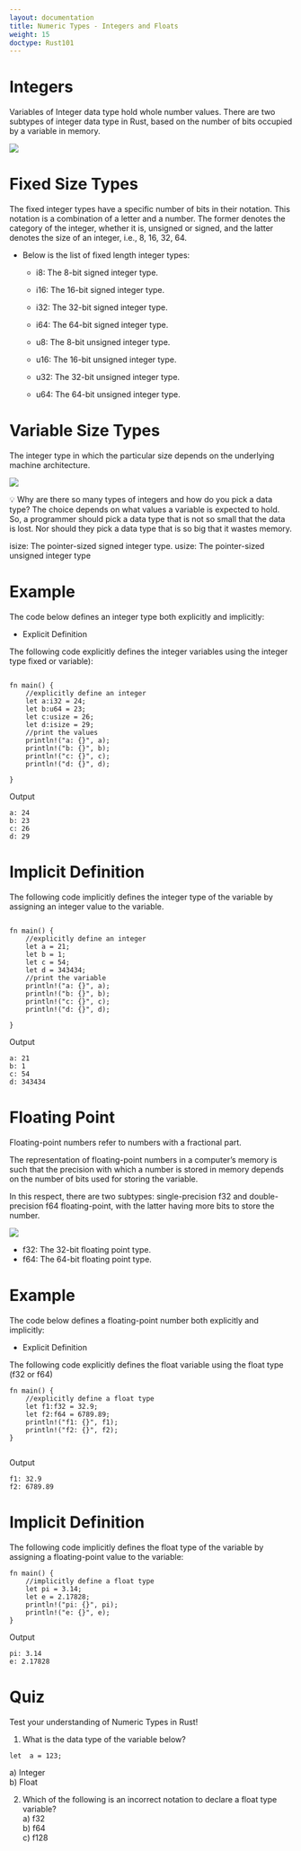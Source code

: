 ```yaml
---
layout: documentation
title: Numeric Types - Integers and Floats
weight: 15
doctype: Rust101
---
```


# Integers 

Variables of Integer data type hold whole number values. There are two subtypes of integer data type in Rust, based on the number of bits occupied by a variable in memory.

![](https://raw.githubusercontent.com/sangam14/RustLabs/master/img/integer-type.png)

# Fixed Size Types 

The fixed integer types have a specific number of bits in their notation. This notation is a combination of a letter and a number. The former denotes the category of the integer, whether it is, unsigned or signed, and the latter denotes the size of an integer, i.e., 8, 16, 32, 64.

- Below is the list of fixed length integer types:

   - i8: The 8-bit signed integer type.

   - i16: The 16-bit signed integer type.

   - i32: The 32-bit signed integer type.

   - i64: The 64-bit signed integer type.

   - u8: The 8-bit unsigned integer type.

   - u16: The 16-bit unsigned integer type.

   - u32: The 32-bit unsigned integer type.

   - u64: The 64-bit unsigned integer type.

# Variable Size Types 

The integer type in which the particular size depends on the underlying machine architecture.

![](https://raw.githubusercontent.com/sangam14/RustLabs/master/img/integer-size.png)
<br> 

💡 Why are there so many types of integers and how do you pick a data type?
The choice depends on what values a variable is expected to hold. So, a programmer should pick a data type that is not so small that the data is lost. Nor should they pick a data type that is so big that it wastes memory.


isize: The pointer-sized signed integer type.
usize: The pointer-sized unsigned integer type


# Example 

The code below defines an integer type both explicitly and implicitly:

- Explicit Definition 

The following code explicitly defines the integer variables using the integer type fixed or variable):

```

fn main() {
    //explicitly define an integer
    let a:i32 = 24;
    let b:u64 = 23;
    let c:usize = 26;
    let d:isize = 29;
    //print the values
    println!("a: {}", a);
    println!("b: {}", b);
    println!("c: {}", c);
    println!("d: {}", d);
    
}

```

Output
```
a: 24
b: 23
c: 26
d: 29

```

# Implicit Definition 

The following code implicitly defines the integer type of the variable by assigning an integer value to the variable.

```

fn main() {
    //explicitly define an integer
    let a = 21; 
    let b = 1;
    let c = 54;
    let d = 343434;
    //print the variable
    println!("a: {}", a);
    println!("b: {}", b);
    println!("c: {}", c);
    println!("d: {}", d);
    
}

```
Output
```
a: 21
b: 1
c: 54
d: 343434

```


# Floating Point

Floating-point numbers refer to numbers with a fractional part.

The representation of floating-point numbers in a computer’s memory is such that the precision with which a number is stored in memory depends on the number of bits used for storing the variable.

In this respect, there are two subtypes: single-precision f32 and double-precision f64 floating-point, with the latter having more bits to store the number.

![](https://raw.githubusercontent.com/sangam14/RustLabs/master/img/f-size.png)

- f32: The 32-bit floating point type.
- f64: The 64-bit floating point type.


# Example 

The code below defines a floating-point number both explicitly and implicitly:
- Explicit Definition 

The following code explicitly defines the float variable using the float type (f32 or f64)

```
fn main() {
    //explicitly define a float type
    let f1:f32 = 32.9;
    let f2:f64 = 6789.89;
    println!("f1: {}", f1);
    println!("f2: {}", f2);
}


```

Output
```
f1: 32.9
f2: 6789.89
```

# Implicit Definition

The following code implicitly defines the float type of the variable by assigning a floating-point value to the variable:

```
fn main() {
    //implicitly define a float type
    let pi = 3.14;
    let e = 2.17828;
    println!("pi: {}", pi);
    println!("e: {}", e);
}

```
Output
```
pi: 3.14
e: 2.17828
```

# Quiz 

Test your understanding of Numeric Types in Rust!

1. What is the data type of the variable below? <br> 
```
let  a = 123;
```
a) Integer <br> 
b) Float  <br> 

2. Which of the following is an incorrect notation to declare a float type variable? <br> 
a) f32 <br> 
b) f64 <br> 
c) f128 <br> 












